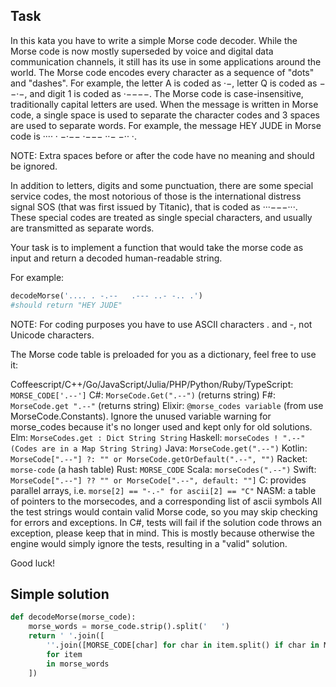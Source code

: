 ## Task
In this kata you have to write a simple Morse code decoder. While the Morse code is now mostly superseded by voice and digital data communication channels, it still has its use in some applications around the world.
The Morse code encodes every character as a sequence of "dots" and "dashes". For example, the letter A is coded as ·−, letter Q is coded as −−·−, and digit 1 is coded as ·−−−−. The Morse code is case-insensitive, traditionally capital letters are used. When the message is written in Morse code, a single space is used to separate the character codes and 3 spaces are used to separate words. For example, the message HEY JUDE in Morse code is ···· · −·−−   ·−−− ··− −·· ·.

NOTE: Extra spaces before or after the code have no meaning and should be ignored.

In addition to letters, digits and some punctuation, there are some special service codes, the most notorious of those is the international distress signal SOS (that was first issued by Titanic), that is coded as ···−−−···. These special codes are treated as single special characters, and usually are transmitted as separate words.

Your task is to implement a function that would take the morse code as input and return a decoded human-readable string.

For example:
```python
decodeMorse('.... . -.--   .--- ..- -.. .')
#should return "HEY JUDE"
```
NOTE: For coding purposes you have to use ASCII characters . and -, not Unicode characters.

The Morse code table is preloaded for you as a dictionary, feel free to use it:

Coffeescript/C++/Go/JavaScript/Julia/PHP/Python/Ruby/TypeScript: `MORSE_CODE['.--']`
C#: `MorseCode.Get(".--")` (returns string)
F#: `MorseCode.get ".--"` (returns string)
Elixir: `@morse_codes variable` (from use MorseCode.Constants). Ignore the unused variable warning for morse_codes because it's no longer used and kept only for old solutions.
Elm: `MorseCodes.get : Dict String String`
Haskell: `morseCodes ! ".--" (Codes are in a Map String String)`
Java: `MorseCode.get(".--")`
Kotlin: `MorseCode[".--"] ?: "" or MorseCode.getOrDefault(".--", "")`
Racket: `morse-code` (a hash table)
Rust: `MORSE_CODE`
Scala: `morseCodes(".--")`
Swift: `MorseCode[".--"] ?? "" or MorseCode[".--", default: ""]`
C: provides parallel arrays, i.e. `morse[2] == "-.-" for ascii[2] == "C"`
NASM: a table of pointers to the morsecodes, and a corresponding list of ascii symbols
All the test strings would contain valid Morse code, so you may skip checking for errors and exceptions. In C#, tests will fail if the solution code throws an exception, please keep that in mind. This is mostly because otherwise the engine would simply ignore the tests, resulting in a "valid" solution.

Good luck!

## Simple solution
```python
def decodeMorse(morse_code):
    morse_words = morse_code.strip().split('   ')
    return ' '.join([
        ''.join([MORSE_CODE[char] for char in item.split() if char in MORSE_CODE])
        for item
        in morse_words
    ])
```
